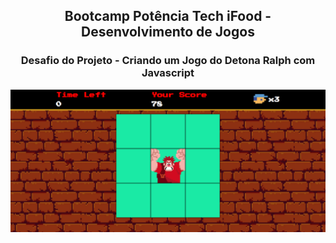 <h2 align="center"> Bootcamp Potência Tech iFood - Desenvolvimento de Jogos </h2>

<h3 align="center"> Desafio do Projeto - Criando um Jogo do Detona Ralph com Javascript </h3>

<a href="https://alderj.github.io/detona-ralph/"> <img src="https://github.com/Alderj/detona-ralph/blob/main/github/preview.png?raw=true" /> </a>


